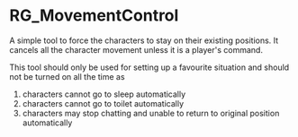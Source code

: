 # RG_MovementControl

A simple tool to force the characters to stay on their existing positions.
It cancels all the character movement unless it is a player's command.

This tool should only be used for setting up a favourite situation and should not be turned on all the time as 
1. characters cannot go to sleep automatically
2. characters cannot go to toilet automatically
3. characters may stop chatting and unable to return to original position automatically
